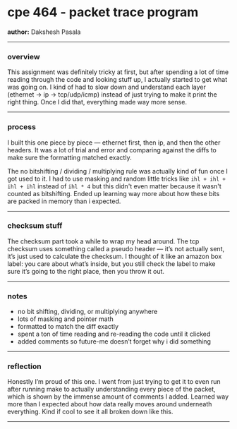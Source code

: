 # cpe 464 - packet trace program  
**author:** Dakshesh Pasala  

---

### overview  
This assignment was definitely tricky at first, but after spending a lot of time reading through the code and looking stuff up, I actually started to get what was going on. I kind of had to slow down and understand each layer (ethernet → ip → tcp/udp/icmp) instead of just trying to make it print the right thing. Once I did that, everything made way more sense.  

---

### process  
I built this one piece by piece — ethernet first, then ip, and then the other headers. It was a lot of trial and error and comparing against the diffs to make sure the formatting matched exactly.  

The no bitshifting / dividing / multiplying rule was actually kind of fun once I got used to it. I had to use masking and random little tricks like `ihl + ihl + ihl + ihl` instead of `ihl * 4` but this didn't even matter because it wasn't counted as bitshifting. Ended up learning way more about how these bits are packed in memory than i expected.  

---

### checksum stuff  
The checksum part took a while to wrap my head around. The tcp checksum uses something called a pseudo header — it’s not actually sent, it’s just used to calculate the checksum. I thought of it like an amazon box label: you care about what’s inside, but you still check the label to make sure it’s going to the right place, then you throw it out.  

---

### notes  
- no bit shifting, dividing, or multiplying anywhere  
- lots of masking and pointer math  
- formatted to match the diff exactly  
- spent a ton of time reading and re-reading the code until it clicked  
- added comments so future-me doesn’t forget why i did something  

---

### reflection  
Honestly I’m proud of this one. I went from just trying to get it to even run after running make to actually understanding every piece of the packet, which is shown by the immense amount of comments I added. Learned way more than I expected about how data really moves around underneath everything. Kind if cool to see it all broken down like this.  

---